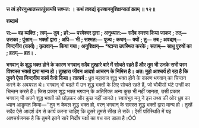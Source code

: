 **स त्वं हरेरनुध्यातस्तत्पुंसामपि सश्मत: ।** **कथं त्ववद्यं कृतवाननुशिक्षन्सतां व्रतम् ॥ १२॥** 

**शब्दार्थ** 

**स:—** **वह व्यक्ति** **; त्वम्—** **तुम** **; हरे:—** **परमेश्वर द्वारा** **; अनुध्यात:—** **सदैव स्मरण किया जाकर** **; तत्—** **उसका** **; पुंसाम्—** **भक्तों** **द्वारा** **; अपि—** **भी** **; सश्मत:—** **पूज्य** **; कथम्—** **क्यों** **; तु—** **तब** **; अवद्यम्—** **निन्दनीय (कार्य)** **; कृतवान्—** **किया गया** **;** **अनुशिक्षन्—** **²ष्टान्त उपस्थित करके** **; सताम्—** **साधु पुरुषों का** **; व्रतम्—** **व्रत।** **.** 

**भगवान् के शुद्ध भक्त होने के कारण भगवान् सदैव तुश्हारे बारे में सोचते रहते हैं और तुम** **भी उनके सभी परम विश्वस्त भक्तों द्वारा मान्य हो। तुश्हारा जीवन आदर्श आचरण के निमित्त है।** **अत: मुझे आश्चर्य हो रहा है कि तुमने ऐसा निन्दनीय कार्य कैसे किया।** **तात्पर्य :** ध्रुव महाराज शुद्ध भक्त होने के कारण भगवान् का चिन्तन करने के अवयस्त थे। भगवान् भी बदले में उन शुद्ध भक्तों के लिए सोचते रहते हैं, जो चौबीसों घंटे उन्हीं का चिन्तन करते हैं। जिस प्रकार शुद्ध भक्त भगवान् के अतिरिक्त अन्य कुछ भी नहीं जानता, उसी प्रकार भगवान् भी अपने शुद्ध भक्तों को छोड़कर और कुछ नहीं जानते। स्वायंभुव मनु ने इस तथ्य की ओर ध्रुव का ध्यान आकॢषत किया—''तुम न केवल शुद्ध भक्त हो, वरन् भगवान् के समस्त शुद्ध भक्तों द्वारा मान्य हो। तुश्हें सदैव ऐसे आदर्श ढंग से कार्य करना चाहिए कि दूसरे तुमसे सीख ले सकें। ऐसी परिस्थिति में यह आश्चर्यजनक है कि तुमने इतने सारे निर्दोष यक्षों का वध कर डाला है।ÓÓ  